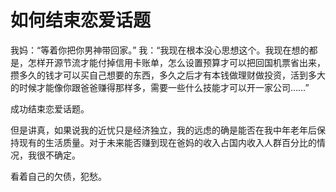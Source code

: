 # 如何结束恋爱话题


我妈：“等着你把你男神带回家。”
我：“我现在根本没心思想这个。我现在想的都是，怎样开源节流才能付掉信用卡账单，怎么设置预算才可以把回国机票省出来，攒多久的钱才可以买自己想要的东西，多久之后才有本钱做理财做投资，活到多大的时候才能像你跟爸爸赚得那样多，需要一些什么技能才可以开一家公司……”

成功结束恋爱话题。

但是讲真，如果说我的近忧只是经济独立，我的远虑的确是能否在我中年老年后保持现有的生活质量。对于未来能否赚到现在爸妈的收入占国内收入人群百分比的情况，我很不确定。

看着自己的欠债，犯愁。

